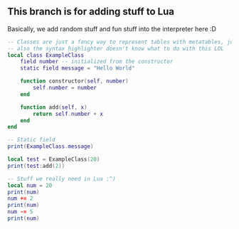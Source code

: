 ## This branch is for adding stuff to Lua
Basically, we add random stuff and fun stuff into the interpreter here :D

```lua
-- Classes are just a fancy way to represent tables with metatables, just makes it easier.
-- also the syntax highlighter doesn't know what to do with this LOL
local class ExampleClass
    field number -- initialized from the constructor
    static field message = "Hello World"

    function constructor(self, number)
        self.number = number
    end

    function add(self, x)
        return self.number + x
    end
end

-- Static field
print(ExampleClass.message)

local test = ExampleClass(20)
print(test:add(2))
```

```lua
-- Stuff we really need in Lua :^)
local num = 20
print(num)
num += 2
print(num)
num -= 5
print(num)
```

